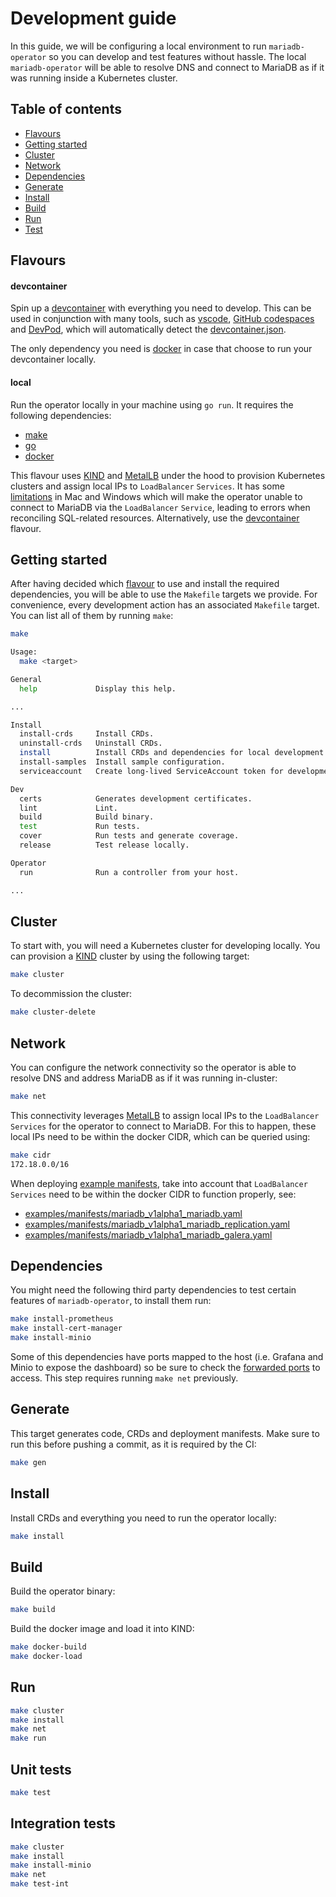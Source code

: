 # Development guide

In this guide, we will be configuring a local environment to run `mariadb-operator` so you can develop and test features without hassle. The local `mariadb-operator` will be able to resolve DNS and connect to MariaDB as if it was running inside a Kubernetes cluster.

## Table of contents
<!-- toc -->
- [Flavours](#flavours)
- [Getting started](#getting-started)
- [Cluster](#cluster)
- [Network](#network)
- [Dependencies](#dependencies)
- [Generate](#generate)
- [Install](#install)
- [Build](#build)
- [Run](#run)
- [Test](#test)
<!-- /toc -->

## Flavours

#### devcontainer

Spin up a [devcontainer](https://containers.dev/implementors/json_reference/) with everything you need to develop. This can be used in conjunction with many tools, such as [vscode](https://code.visualstudio.com/docs/devcontainers/containers), [GitHub codespaces](https://github.com/features/codespaces) and [DevPod](https://devpod.sh/), which will automatically detect the [devcontainer.json](../.devcontainer/devcontainer.json).

The only dependency you need is [docker](https://www.docker.com/) in case that choose to run your devcontainer locally.

#### local

Run the operator locally in your machine using `go run`. It requires the following dependencies:
- [make](https://www.gnu.org/software/make/manual/make.html)
- [go](https://go.dev/doc/install)
- [docker](https://www.docker.com/)

This flavour uses [KIND](https://kind.sigs.k8s.io/) and [MetalLB](https://metallb.universe.tf/) under the hood to provision Kubernetes clusters and assign local IPs to `LoadBalancer` `Services`. It has some [limitations](https://kind.sigs.k8s.io/docs/user/loadbalancer/) in Mac and Windows which will make the operator unable to connect to MariaDB via the `LoadBalancer` `Service`, leading to errors when reconciling SQL-related resources. Alternatively, use the [devcontainer](#devcontainer) flavour.

## Getting started

After having decided which [flavour](#flavours) to use and install the required dependencies, you will be able to use the `Makefile` targets we provide. For convenience, every development action has an associated `Makefile` target. You can list all of them by running `make`:
```bash
make

Usage:
  make <target>

General
  help             Display this help.

...

Install
  install-crds     Install CRDs.
  uninstall-crds   Uninstall CRDs.
  install          Install CRDs and dependencies for local development.
  install-samples  Install sample configuration.
  serviceaccount   Create long-lived ServiceAccount token for development.

Dev
  certs            Generates development certificates.
  lint             Lint.
  build            Build binary.
  test             Run tests.
  cover            Run tests and generate coverage.
  release          Test release locally.

Operator
  run              Run a controller from your host. 

...
```

## Cluster

To start with, you will need a Kubernetes cluster for developing locally. You can provision a [KIND](https://kind.sigs.k8s.io/) cluster by using the following target:
```bash
make cluster
```
To decommission the cluster:
```bash
make cluster-delete
```

## Network

You can configure the network connectivity so the operator is able to resolve DNS and address MariaDB as if it was running in-cluster:
```bash
make net
```

This connectivity leverages [MetalLB](https://metallb.universe.tf/) to assign local IPs to the `LoadBalancer` `Services` for the operator to connect to MariaDB. For this to happen, these local IPs need to be within the docker CIDR, which can be queried using:
```bash
make cidr
172.18.0.0/16
```

When deploying [example manifests](../examples/manifests/), take into account that `LoadBalancer` `Services` need to be within the docker CIDR to function properly, see:
- [examples/manifests/mariadb_v1alpha1_mariadb.yaml](https://github.com/mariadb-operator/mariadb-operator/blob/6f79a8e9e73977c433fb2d5c39a4b7210349b46c/examples/manifests/mariadb_v1alpha1_mariadb.yaml#L95)
- [examples/manifests/mariadb_v1alpha1_mariadb_replication.yaml](https://github.com/mariadb-operator/mariadb-operator/blob/160b7cc937c031f6faf7c1f50fcae78053faf766/examples/manifests/mariadb_v1alpha1_mariadb_replication.yaml#L87)
- [examples/manifests/mariadb_v1alpha1_mariadb_galera.yaml](https://github.com/mariadb-operator/mariadb-operator/blob/6f79a8e9e73977c433fb2d5c39a4b7210349b46c/examples/manifests/mariadb_v1alpha1_mariadb_galera.yaml#L102)


## Dependencies

You might need the following third party dependencies to test certain features of `mariadb-operator`, to install them run:

```bash
make install-prometheus
make install-cert-manager
make install-minio
```

Some of this dependencies have ports mapped to the host (i.e. Grafana and Minio to expose the dashboard) so be sure to check the [forwarded ports](../.devcontainer/devcontainer.json) to access. This step requires running `make net` previously.

## Generate

This target generates code, CRDs and deployment manifests. Make sure to run this before pushing a commit, as it is required by the CI:

```bash
make gen
```

## Install

Install CRDs and everything you need to run the operator locally:

```bash
make install
```

## Build

Build the operator binary:

```bash
make build
```

Build the docker image and load it into KIND:

```bash
make docker-build
make docker-load
```

## Run

```bash
make cluster
make install
make net
make run
```

## Unit tests

```bash
make test
```

## Integration tests

```bash
make cluster
make install
make install-minio
make net
make test-int
```